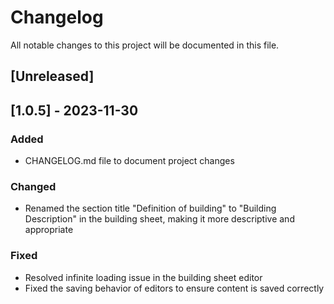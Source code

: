 # Changelog

All notable changes to this project will be documented in this file.

## [Unreleased]

## [1.0.5] - 2023-11-30

### Added
- CHANGELOG.md file to document project changes

### Changed
- Renamed the section title "Definition of building" to "Building Description" in the building sheet, making it more descriptive and appropriate

### Fixed
- Resolved infinite loading issue in the building sheet editor
- Fixed the saving behavior of editors to ensure content is saved correctly